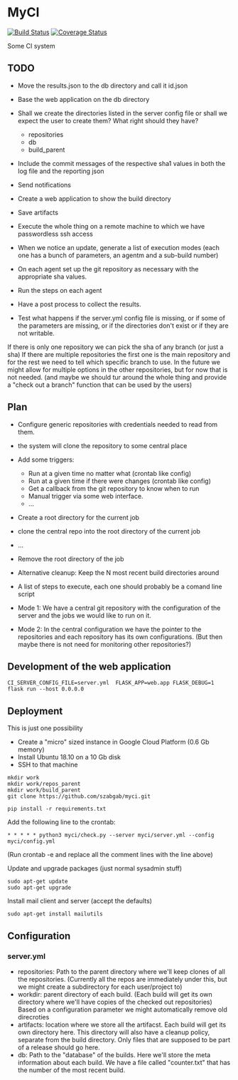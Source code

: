# MyCI 
[![Build Status](https://travis-ci.org/szabgab/myci.png)](https://travis-ci.org/szabgab/myci)
[![Coverage Status](https://coveralls.io/repos/github/szabgab/myci/badge.svg?branch=main)](https://coveralls.io/github/szabgab/myci?branch=main)


Some CI system


## TODO

* Move the results.json to the db directory and call it id.json
* Base the web application on the db directory
* Shall we create the directories listed in the server config file or shall we expect the user to create them? What right should they have? 
    - repositories
    - db
    - build_parent

* Include the commit messages of the respective sha1 values in both the log file and the reporting json

* Send notifications
* Create a web application to show the build directory
* Save artifacts
* Execute the whole thing on a remote machine to which we have passwordless ssh access
* When we notice an update, generate a list of execution modes (each one has a bunch of parameters, an agentm and a sub-build number)
* On each agent set up the git repository as necessary with the appropriate sha values.
* Run the steps on each agent
* Have a post process to collect the results.

* Test what happens if the server.yml config file is missing, or if some of the parameters are missing, or if the directories don't exist or if they are not writable.

If there is only one repository we can pick the sha of any branch (or just a sha)
If there are multiple repositories the first one is the main repository and for the rest we need to tell which specific branch to use.
In the future we might allow for multiple options in the other repositories, but for now that is not needed. (and maybe we should tur around the whole thing and provide a "check out a branch" function
that can be used by the users)


## Plan


* Configure generic repositories with credentials needed to read from them.
* the system will clone the repository to some central place

* Add some triggers:
     * Run at a given time no matter what (crontab like config)
     * Run at a given time if there were changes (crontab like config)
     * Get a callback from the git repository to know when to run
     * Manual trigger via some web interface.
     * ...

* Create a root directory for the current job
* clone the central repo into the root directory of the current job
* ...
* Remove the root directory of the job 

* Alternative cleanup: Keep the N most recent build directories around

* A list of steps to execute, each one should probably be a comand line script

* Mode 1: We have a central git repository with the configuration of the server and the jobs we would like to run on it.
* Mode 2: In the central configuration we have the pointer to the repositories and each repository has its own configurations. (But then maybe there is not need for monitoring other repositories?)


## Development of the web application


```
CI_SERVER_CONFIG_FILE=server.yml  FLASK_APP=web.app FLASK_DEBUG=1 flask run --host 0.0.0.0
```


## Deployment

This is just one possibility

* Create a "micro" sized instance in Google Cloud Platform (0.6 Gb memory)
* Install Ubuntu 18.10 on a 10 Gb disk
* SSH to that machine

```
mkdir work
mkdir work/repos_parent
mkdir work/build_parent
git clone https://github.com/szabgab/myci.git
```

```
pip install -r requirements.txt
```

Add the following line to the crontab:

```
* * * * * python3 myci/check.py --server myci/server.yml --config myci/config.yml
```

(Run crontab -e and replace all the comment lines with the line above)


Update and upgrade packages (just normal sysadmin stuff)

```
sudo apt-get update
sudo apt-get upgrade
```

Install mail client and server  (accept the defaults)

```
sudo apt-get install mailutils
```

## Configuration


### server.yml

* repositories: Path to the parent directory where we'll keep clones of all the repositories. (Currently all the repos are immediately under this, but we might create a subdirectory for each user/project to)
* workdir: parent directory of each build. (Each build will get its own directory where we'll have copies of the checked out repositories) Based on a configuration parameter we might automatically remove old direcroties
* artifacts: location where we store all the artifacst. Each build will get its own directory here. This directory will also have a cleanup policy, separate from the build directory. Only files that are supposed to be part of a release should go here.
* db: Path to the "database" of the builds. Here we'll store the meta information about each build. We have a file called "counter.txt" that has the number of the most recent build.


